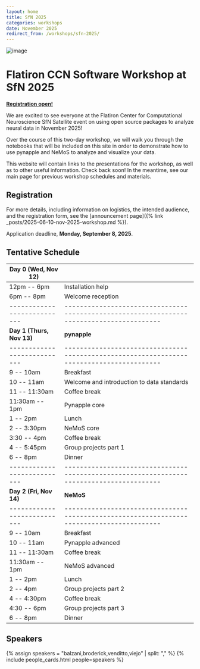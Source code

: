 ```yaml
---
layout: home
title: SfN 2025
categories: workshops
date: November 2025
redirect_from: /workshops/sfn-2025/
---
```


![image](/assets/sfn2025-banner.svg)

# Flatiron CCN Software Workshop at SfN 2025

<a class="button notice-light" href="{% link _posts/2025-06-10-nov-2025-workshop.md %}">**Registration open!**</a>

We are excited to see everyone at the Flatiron Center for Computational Neuroscience SfN Satellite event on using open source packages to analyze neural data in November 2025!

Over the course of this two-day workshop, we will walk you through the notebooks that will be included on this site in order to demonstrate how to use pynapple and NeMoS to analyze and visualize your data.

This website will contain links to the presentations for the workshop, as well as to other useful information. Check back soon! In the meantime, see our main page for previous workshop schedules and materials.

## Registration

For more details, including information on logistics, the intended audience, and the registration form, see the [announcement page]({% link _posts/2025-06-10-nov-2025-workshop.md %}). 

Application deadline, **Monday, September 8, 2025**.

## Tentative Schedule

| Day 0 (Wed, Nov 12)       |                                                                                         |
|---------------------------|-----------------------------------------------------------------------------------------|
| 12pm -- 6pm               | Installation help                                                                       |
| 6pm -- 8pm                | Welcome reception                                                                       |
|---------------------------|-----------------------------------------------------------------------------------------|
| **Day 1 (Thurs, Nov 13)** | **pynapple**                                                                            |
|---------------------------|-----------------------------------------------------------------------------------------|
| 9 -- 10am                 | Breakfast                                                                               |
| 10 -- 11am                | Welcome and introduction to data standards                                              |
| 11 -- 11:30am             | Coffee break                                                                            |
| 11:30am -- 1pm            | Pynapple core                                                                           |
| 1 -- 2pm                  | Lunch                                                                                   |
| 2 -- 3:30pm               | NeMoS core                                                                              |
| 3:30 -- 4pm               | Coffee break                                                                            |
| 4 -- 5:45pm               | Group projects part 1                                                                   |
| 6 -- 8pm                  | Dinner                                                                                  |
|---------------------------|-----------------------------------------------------------------------------------------|
| **Day 2 (Fri, Nov 14)**   | **NeMoS**                                                                               |
|---------------------------|-----------------------------------------------------------------------------------------|
| 9 -- 10am                 | Breakfast                                                                               |
| 10 -- 11am                | Pynapple advanced                                                                       |
| 11 -- 11:30am             | Coffee break                                                                            |
| 11:30am -- 1pm            | NeMoS advanced                                                                          |
| 1 -- 2pm                  | Lunch                                                                                   |
| 2 -- 4pm                  | Group projects part 2                                                                   |
| 4 -- 4:30pm               | Coffee break                                                                            |
| 4:30 -- 6pm               | Group projects part 3                                                                   |
| 6 -- 8pm                  | Dinner                                                                                  |

## Speakers

{% assign speakers = "balzani,broderick,venditto,viejo" | split: "," %}
{% include people_cards.html people=speakers %}

